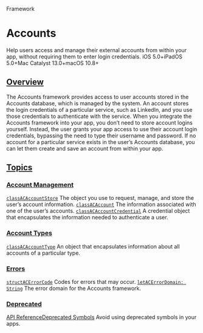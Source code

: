 Framework
# Accounts
Help users access and manage their external accounts from within your app, without requiring them to enter login credentials.
iOS 5.0+iPadOS 5.0+Mac Catalyst 13.0+macOS 10.8+
## [Overview](https://developer.apple.com/documentation/Accounts#overview)
The Accounts framework provides access to user accounts stored in the Accounts database, which is managed by the system. An account stores the login credentials of a particular service, such as LinkedIn, and you use those credentials to authenticate with the service. When you integrate the Accounts framework into your app, you don’t need to store account logins yourself. Instead, the user grants your app access to use their account login credentials, bypassing the need to type their username and password. If no account for a particular service exists in the user’s Accounts database, you can let them create and save an account from within your app.
## [Topics](https://developer.apple.com/documentation/Accounts#topics)
### [Account Management](https://developer.apple.com/documentation/Accounts#Account-Management)
[`classACAccountStore`](https://developer.apple.com/documentation/accounts/acaccountstore)
The object you use to request, manage, and store the user’s account information.
[`classACAccount`](https://developer.apple.com/documentation/accounts/acaccount)
The information associated with one of the user’s accounts.
[`classACAccountCredential`](https://developer.apple.com/documentation/accounts/acaccountcredential)
A credential object that encapsulates the information needed to authenticate a user.
### [Account Types](https://developer.apple.com/documentation/Accounts#Account-Types)
[`classACAccountType`](https://developer.apple.com/documentation/accounts/acaccounttype)
An object that encapsulates information about all accounts of a particular type.
### [Errors](https://developer.apple.com/documentation/Accounts#Errors)
[`structACErrorCode`](https://developer.apple.com/documentation/accounts/acerrorcode)
Codes for errors that may occur.
[`letACErrorDomain: String`](https://developer.apple.com/documentation/accounts/acerrordomain)
The error domain for the Accounts framework.
### [Deprecated](https://developer.apple.com/documentation/Accounts#Deprecated)
[API ReferenceDeprecated Symbols](https://developer.apple.com/documentation/accounts/deprecated-symbols)
Avoid using deprecated symbols in your apps.
